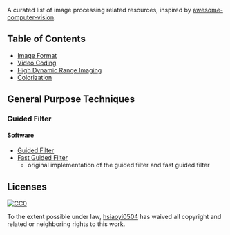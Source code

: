 
A curated list of image processing related resources, inspired by [awesome-computer-vision](https://github.com/jbhuang0604/awesome-computer-vision).

## Table of Contents
 - [Image Format](https://github.com/hsiaoyi0504/ImageProcessingTechniques/blob/master/imageFormat.md)
 - [Video Coding](https://github.com/hsiaoyi0504/ImageProcessingTechniques/blob/master/videoCoding.md)
 - [High Dynamic Range Imaging](https://github.com/hsiaoyi0504/ImageProcessingTechniques/blob/master/highDynamicRangeImaging.md)
 - [Colorization](https://github.com/hsiaoyi0504/ImageProcessingTechniques/blob/master/colorization.md)
 
## General Purpose Techniques
### Guided Filter
#### Software
 - [Guided Filter](http://research.microsoft.com/en-us/um/people/kahe/eccv10/guided-filter-code-v1.rar)
 - [Fast Guided Filter](http://research.microsoft.com/en-us/um/people/kahe/eccv10/fast-guided-filter-code-v1.rar)
 	+ original implementation of the guided filter and fast guided filter

## Licenses

[![CC0](http://i.creativecommons.org/p/zero/1.0/88x31.png)](http://creativecommons.org/publicdomain/zero/1.0/)

To the extent possible under law, [hsiaoyi0504](https://github.com/hsiaoyi0504) has waived all copyright and related or neighboring rights to this work.
